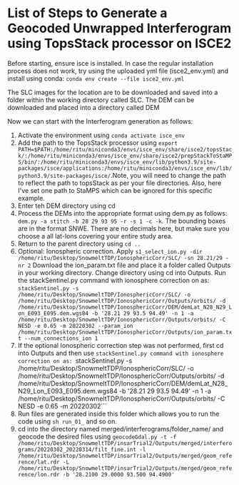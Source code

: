 # List of Steps to Generate a Geocoded Unwrapped Interferogram using TopsStack processor on ISCE2

Before starting, ensure isce is installed. In case the regular installation process does not work, try using the uploaded yml file (isce2_env.yml) and install using conda: ```conda env create --file isce2_env.yml```

The SLC images for the location are to be downloaded and saved into a folder within the working directory called SLC. The DEM can be downloaded and placed into a directory called DEM

Now we can start with the Interferogram generation as follows:
1. Activate the environment using ```conda activate isce_env```
2. Add the path to the TopsStack processor using ```export PATH=$PATH:/home/ritu/miniconda3/envs/isce_env/share/isce2/topsStack/:/home/ritu/miniconda3/envs/isce_env/share/isce2/prepStackToStaMPS/bin/:/home/ritu/miniconda3/envs/isce_env/lib/python3.9/site-packages/isce/applications:/home/ritu/miniconda3/envs/isce_env/lib/python3.9/site-packages/isce/```.Note, you will need to change the path to reflect the path to topsStack as per your file directories. Also, here I've set one path to StaMPS which can be ignored for this specific example.
3. Enter teh DEM directory using cd
4. Process the DEMs into the appropriate format using dem.py  as follows: ```dem.py -a stitch -b 28 29 93 95 -r -s 1 -c -k```. The bounding boxes are in the format SNWE. There are no decimals here, but make sure you choose a all lat-lons covering your entire study area.
5. Return to the parent directory using ```cd ..```
6. Optional: Ionospheric correction. Apply ```s1_select_ion.py -dir /home/ritu/Desktop/SnowmeltTDP/IonosphericCorr/SLC/ -sn 28.21/29 -nr 2``` Download the ion_param.txt file and place it a folder called Outputs in your working directory. Change directory using cd into Outputs. Run the stackSentinel.py command with ionosphere correction on as: ```stackSentinel.py -s /home/ritu/Desktop/SnowmeltTDP/IonosphericCorr/SLC/ -o /home/ritu/Desktop/SnowmeltTDP/IonosphericCorr/Outputs/orbits/ -d /home/ritu/Desktop/SnowmeltTDP/IonosphericCorr/DEM/demLat_N28_N29_Lon_E093_E095.dem.wgs84 -b '28.21 29 93.5 94.49' -n 1 -a /home/ritu/Desktop/SnowmeltTDP/IonosphericCorr/Outputs/orbits/ -C NESD -e 0.65 -m 20220302 --param_ion /home/ritu/Desktop/SnowmeltTDP/IonosphericCorr/Outputs/ion_param.txt --num_connections_ion 1``` 
7. If the optional Ionospheric correction step was not performed, first cd into Outputs and then use ```stackSentinel.py command with ionosphere correction on as: ```stackSentinel.py -s /home/ritu/Desktop/SnowmeltTDP/IonosphericCorr/SLC/ -o /home/ritu/Desktop/SnowmeltTDP/IonosphericCorr/Outputs/orbits/ -d /home/ritu/Desktop/SnowmeltTDP/IonosphericCorr/DEM/demLat_N28_N29_Lon_E093_E095.dem.wgs84 -b '28.21 29 93.5 94.49' -n 1 -a /home/ritu/Desktop/SnowmeltTDP/IonosphericCorr/Outputs/orbits/ -C NESD -e 0.65 -m 20220302```
8. Run files are generated inside this folder which allows you to run the code using ```sh run_01_``` and so on.
9. cd into the directory named merged/interferograms/folder_name/ and geocode the desired files using ```geocodeGdal.py -t -f /home/ritu/Desktop/SnowmeltTDP/insarTrial2/Outputs/merged/interferograms/20220302_20220314/filt_fine.int -l /home/ritu/Desktop/SnowmeltTDP/insarTrial2/Outputs/merged/geom_reference/lat.rdr -L /home/ritu/Desktop/SnowmeltTDP/insarTrial2/Outputs/merged/geom_reference/lon.rdr -b '28.2100 29.0000 93.500 94.4900'```
